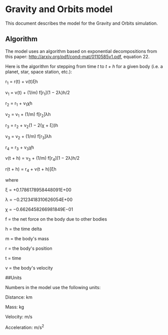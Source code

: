 # Gravity and Orbits model

This document describes the model for the Gravity and Orbits simulation.


## Algorithm

The model uses an algorithm based on exponential decompositions from this paper: http://arxiv.org/pdf/cond-mat/0110585v1.pdf, equation 22.

Here is the algorithm for stepping from time *t* to *t + h* for a given body (i.e. a planet, star, space station, etc.):

r<sub>1</sub> = r(t) + v(t)ξh

v<sub>1</sub> = v(t) + (1/m) f[r<sub>1</sub>](1 − 2λ)h/2

r<sub>2</sub> = r<sub>1</sub> + v<sub>1</sub>χh

v<sub>2</sub> = v<sub>1</sub> + (1/m) f[r<sub>2</sub>]λh

r<sub>3</sub> = r<sub>2</sub> + v<sub>2</sub>(1 − 2(χ + ξ))h

v<sub>3</sub> = v<sub>2</sub> + (1/m) f[r<sub>3</sub>]λh

r<sub>4</sub> = r<sub>3</sub> + v<sub>3</sub>χh

v(t + h) = v<sub>3</sub> + (1/m) f[r<sub>4</sub>](1 − 2λ)h/2

r(t + h) = r<sub>4</sub> + v(t + h)]ξh

where

ξ = +0.1786178958448091E+00

λ = −0.2123418310626054E+00

χ = −0.6626458266981849E−01

f = the net force on the body due to other bodies

h = the time delta

m = the body's mass

r = the body's position

t = time

v = the body's velocity

##Units

Numbers in the model use the following units:

Distance: km

Mass: kg

Velocity: m/s

Acceleration: m/s<sup>2</sup>
